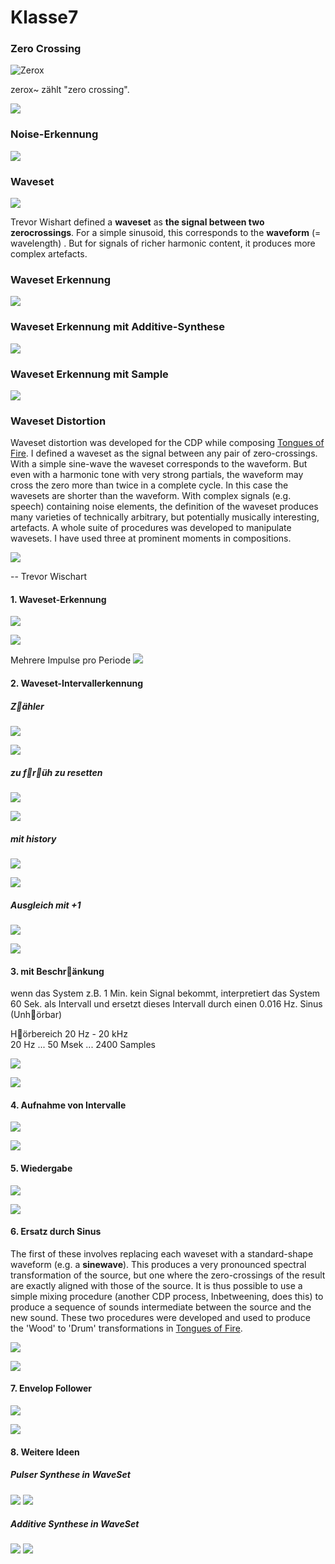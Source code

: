 # Klasse7


### Zero Crossing

![Zerox](Klasse7/png/zerox.png)

zerox~ zählt "zero crossing".

![](Klasse7/png/zerocross.png)


### Noise-Erkennung

![](Klasse7/png/noisiness.png)


### Waveset

![](Klasse7/png/waveset.png)

Trevor Wishart defined a **waveset** as **the signal between two zerocrossings**. For a simple sinusoid, this corresponds to the **waveform** (= wavelength) . But for signals of richer harmonic content, it produces more complex artefacts.

### Waveset Erkennung 

![](Klasse7/png/zerocross1.png)


### Waveset Erkennung mit Additive-Synthese
![](Klasse7/png/zerocross2.png)

### Waveset Erkennung mit Sample
![](Klasse7/png/zerocross3.png)



### Waveset Distortion


Waveset distortion was developed for the CDP while composing [Tongues of Fire](https://www.youtube.com/watch?v=x-Or7VaMlEI). I defined a waveset as the signal between any pair of zero-crossings. With a simple sine-wave the waveset corresponds to the waveform. But even with a harmonic tone with very strong partials, the waveform may cross the zero more than twice in a complete cycle. In this case the wavesets are shorter than the waveform. With complex signals (e.g. speech) containing noise elements, the definition of the waveset produces many varieties of technically arbitrary, but potentially musically interesting, artefacts. A whole suite of procedures was developed to manipulate wavesets. I have used three at prominent moments in compositions.

![](Klasse7/png/waveforms.png)


-- Trevor Wischart

#### 1. Waveset-Erkennung 

![](Klasse7/png/ws1.png)

![](Klasse7/png/ws1_gen.png)

Mehrere Impulse pro Periode
![](Klasse7/png/ws1_additive.png)

#### 2. Waveset-Intervallerkennung 

##### Z￿ähler
![](Klasse7/png/ws2_0.png)

![](Klasse7/png/ws2_0_gen.png)

##### zu f￿r￿üh zu resetten

![](Klasse7/png/ws2_1.png)

![](Klasse7/png/ws2_1_gen.png)

##### mit history

![](Klasse7/png/ws2_2.png)

![](Klasse7/png/ws2_2_gen.png)

##### Ausgleich mit +1

![](Klasse7/png/ws2_3.png)

![](Klasse7/png/ws2_3_gen.png)

#### 3. mit Beschr￿änkung

wenn das System z.B. 1 Min. kein Signal bekommt, interpretiert das System 60 Sek. als Intervall und ersetzt dieses Intervall durch einen 0.016 Hz. Sinus (Unh￿örbar)

H￿örbereich 20 Hz - 20 kHz  
20 Hz ... 50 Msek ... 2400 Samples
 

![](Klasse7/png/ws3.png)

![](Klasse7/png/ws3_gen.png)

#### 4. Aufnahme von Intervalle

![](Klasse7/png/ws4.png)

![](Klasse7/png/ws4_gen.png)

#### 5. Wiedergabe

![](Klasse7/png/ws5.png)

![](Klasse7/png/ws5_gen.png)


#### 6. Ersatz durch Sinus


The first of these involves replacing each waveset with a standard-shape waveform (e.g. a **sinewave**). This produces a very pronounced spectral transformation of the source, but one where the zero-crossings of the result are exactly aligned with those of the source. It is thus possible to use a simple mixing procedure (another CDP process, Inbetweening, does this) to produce a sequence of sounds intermediate between the source and the new sound. These two procedures were developed and used to produce the 'Wood' to 'Drum' transformations in [Tongues of Fire](https://www.youtube.com/watch?v=Ude4717dlsQ).

![](Klasse7/png/ws6.png)

![](Klasse7/png/ws6_gen.png)

#### 7. Envelop Follower

![](Klasse7/png/ws7.png)

![](Klasse7/png/ws7_gen.png)

#### 8. Weitere Ideen

##### Pulser Synthese in WaveSet

![](Klasse7/png/pulser.png)
![](Klasse7/png/pulser_gen.png)

##### Additive Synthese in WaveSet

![](Klasse7/png/additive.png)
![](Klasse7/png/additive_gen.png)
